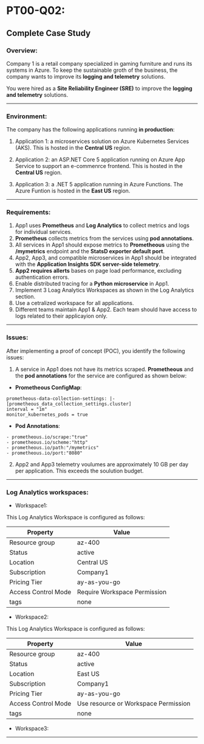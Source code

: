 # PT00-Q02: 


## Complete Case Study

### Overview:

Company 1 is a retail company specialized in gaming furniture and runs its systems
in Azure. To keep the sustainable groth of the business, the company wants to improve its **logging and telemetry** solutions.

You were hired as a **Site Reliability Engineer (SRE)** to improve the **logging and telemetry** solutions. 

---

### Environment:

The company has the following applications running **in production**:

1. Application 1: a microservices solution on  Azure Kubernetes Services (AKS).
   This is hosted in the **Central US** region.  

2. Application 2: an ASP.NET Core 5 application running on Azure App Service
   to support an e-commenrce frontend. 
   This is hosted in the **Central US** region.  

3. Application 3: a .NET 5 application running in Azure Functions.
   The Azure Funtion is hosted in the **East US** region. 

---

### Requirements:

1. App1 uses **Prometheus** and  **Log Analytics** to collect metrics and logs for individual services.
2. **Prometheus** collects metrics from the services using **pod annotations**.
3. All services in App1 should expose metrics to **Prometheous** using the 
   **/mymetrics** endpoint and the **StatsD exporter default port**.
4. App2, App3, and compatible microservices in App1 should be integrated with 
   the **Application Insights SDK server-side telemetry**.
5. **App2 requires allerts** bases on page load performance, excluding authentication errors.
6. Enable distributed tracing for a **Python microservice** in App1.
7. Implement 3  Loag Analytics Workspaces as shown in the Log Analytics section.
8. Use a cetralized workspace for all applications.
9. Different teams maintain App1 & App2.
   Each team should have access to logs related to their applicayion only.
     

---

### Issues:

After implementing a proof of concept (POC), you identify the following issues:

1. A service in App1 does not have its metrics scraped. 
   **Prometheous** and the **pod annotations** for the service are configured as shown below:

- **Prometheous ConfigMap**:

```
prometheous-data-collection-settings: |-
[prometheous_data_collection_settings.cluster]
interval = "1m"
monitor_kubernetes_pods = true
```

- **Pod Annotations**:

```
- prometheous.io/scrape:"true"
- prometheous.io/scheme:"http"
- prometheous.io/path:"/mymetrics"
- prometheous.io/port:"8080"
```

2. App2 and App3 telemetry voulumes are approximately 10 GB per day per application.
   This exceeds the soulution budget.

---

### Log Analytics workspaces:

- Workspace1:

This Log Analytics Workspace is configured as follows:

| Property          | Value |
| ----------------- | --------------------------------------------------- |
| Resource group    | az-400 |
| Status            | active |
| Location          | Central US |
| Subscription      | Company1 |
| Pricing Tier      | ay-as-you-go |
| Access Control Mode | Require Workspace Permission |
| tags | none |

- Workspace2:

This Log Analytics Workspace is configured as follows:

| Property          | Value |
| ----------------- | --------------------------------------------------- |
| Resource group    | az-400 |
| Status            | active |
| Location          | East US |
| Subscription      | Company1 |
| Pricing Tier      | ay-as-you-go |
| Access Control Mode | Use resource or Workspace Permission |
| tags | none |


- Workspace3:

---







